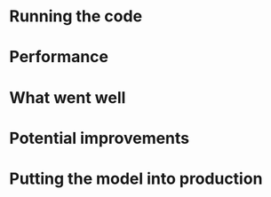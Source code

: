 # Running the code

# Performance

# What went well

# Potential improvements

# Putting the model into production
